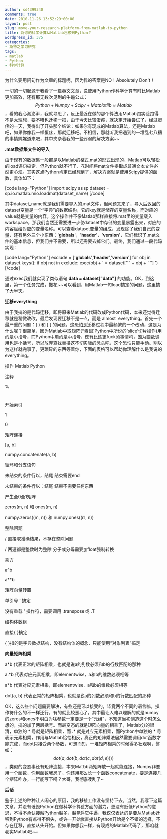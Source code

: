 ```yaml
---
author: sd4399340
comments: true
date: 2010-11-26 13:52:29+00:00
layout: post
slug: move-your-research-platform-from-matlab-to-python
title: 将你的科学计算从Matlab迁移到Python？
wordpress_id: 375
categories:
- 斯特之学习研究
tags:
- matlab
- Python
- 科学计算
---
```


为什么要用问句作为文章的标题呢，因为我的答案是NO！Absolutely Don't！

一切的一切起源于我看了一篇英文文章，说使用Python作科学计算有时比Matlab更加高效，还有那无数次见到的牛逼公式：$$Python+Numpy+Scipy+Matplotlib\approx Matlab$$，看的我心潮澎湃，我就寻思了，反正最近在做的那个算法用Matlab跑实验跑得不是太理想，要不咱也迁移一把，由于今天比较蛋疼，就决定开始尝试了，经过蛋疼的一天，我得出了开头那个结论：如果你有现成的Matlab算法，还是Matlab吧，如果你像我一样蛋疼，那就迁移吧。不相信，那就听我把遇到的一堆乱七八糟的事情娓娓道来吧，其中夹杂着我的一些弱弱的解决方案~~

**.mat数据集文件的导入**

由于现有的数据集一般都是以Matlab的格式.mat的形式出现的，Matlab可以轻松的load语句搞定，但Python就不行了，花时间将mat文件提取成普通文本文件必然更心烦。其实这点Python肯定已经想到了，解决方案就是使用Scipy提供的函数，具体如下：

[code lang="Python"]
import scipy as sp
dataset = sp.io.matlab.mio.loadmat(dataset_name)
[/code]


其中dataset_name就是我们需要导入的.mat文件，但问题又来了，导入后返回的dataset变量是一个“字典”的数据结构，它的key就是储存的变量名称，而对应的value就是变量的内容。这个操作并不像Matlab那样直接将.mat里的变量载入workspace，那我们当然还需要进一步使dataset中存储的变量暴露出来，对应的内容赋给对应的变量名称。可以查看dataset变量的组成，发现除了我们自己的变量，还有另外三个小东西：'__globals__'，'__header__'，'__version__'，它们标识了.mat文件的基本信息，但我们并不需要，所以还需要去掉它们。最终，我们通过一段代码实现：

[code lang="Python"]
exclude = ['__globals__','__header__','__version__']
for obj in dataset.keys():
    if obj not in exclude:
        exec(obj + ' = dataset[" ' + obj + ' "] ')
[/code]


通过exec我们就实现了类似语句 **data = dataset["data"]** 的功能。OK，到这里，第一个任务完成，撒花~~可以看到，用Matlab一句load搞定的问题，这里搞了大半天。

<!-- more -->

**迁移everything**

由于我搞的是代码迁移，即将原来Matlab的代码改成Python代码，本来还觉得迁移就是稍微改改，最后发现要迁移不是一点，而是 almost  everything。首先一个最严重的问题：( ) 和 [ ] 的问题，这恐怕是迁移过程中最频繁的一个改动，这是为什么呢？很简单，因为Matlab中取矩阵元素(即Python中所说的‘slice’切片操作)用的是小括号，而Python中用的是中括号，还有比这更fuck的事情吗，因为函数调用也是小括号，所以放弃查找替换这不切实际的念头吧，这个恐怕只能手动。别以为这样就完事了，更琐碎的东西等着你，下面的表格可以帮助你理解什么是我说的everything。







操作
Matlab
Python





注释


%


#






开始索引


1


0






矩阵连接


[a, b]


numpy.concatenate(a, b)






循环和分支语句


未结束的条件行以，结尾
结束需要end


未结束的条件行以：结尾
结束不需要任何东西






产生全0全1矩阵


zeros(m, n) 和 ones(m, n)


numpy.zeros((m, n)) 和 numpy.ones((m, n))






整除问题


/ 直接取准确结果，不存在整除问题


/ 两遍都是整数时为整除
分子或分母需要加float强制转换






乘方


a^b


a**b






矩阵向量转置


单引号 ' 搞定


没有重载 ' 操作符，需要调用 .transpose 或 .T






结构体数组


直接{ }搞定


{ }指的是字典数据结构，没有结构体的概念，只能使用“对象列表”搞定






**向量矩阵相乘**


a*b 代表正常的矩阵相乘，也就是说a的列数必须和b的行数匹配的那种

a.*b 代表对应元素相乘，即elementwise，a和b的维数必须相等


a*b 代表对应元素相乘，即elementwise，a和b的维数必须相等

dot(a, b) 代表正常的矩阵相乘，也就是说a的列数必须和b的行数匹配的那种




OK，这么些个问题需要解决，有些还是可以接受的，毕竟两个不同的语言嘛，操作符什么的不一样还行，有的就比较恶心了。其中最让人难以理解的就是numpy的zeros和ones不明白为啥参数一定要是一个“元组”，不知道当初创造这个时怎么想的，搞的加了两层括号。而最变态的就是矩阵向量的相乘了，Matlab分的很清，单独的 * 号就是矩阵相乘，而 .* 就是对应元素相乘，而Python中单独的 * 号表示元素相乘，作用与Matlab恰恰相反，真正的矩阵乘法居然需要调用dot函数才能完成，而dot只接受两个参数，可想而知，一堆矩阵相乘的时候得多壮观啊，譬如：$$dot(a, dot(b, dot(c, dot(d, e) ) ) )$$ ，类似的变态事还有矩阵连接，本来Matlab两矩阵放一起就能连接，Numpy非要用一个函数，你用函数我忍了，你还用那么长一个函数concatenate，要是连接几个矩阵咋办，一行能写下吗？大哥，我彻底凌乱了~

**后话**

鉴于上述的种种让人闹心的原因，我的移植工作没有坚持下去。当然，我写下这篇文章，并没有诋毁Python在做科学计算这方面的潜力，更没有贬低Python的意思，不得不承认接触Python越多，越觉得它牛逼，我仅仅表达的是要从Matlab迁移到Python有点得不偿失，或许一开始就直接从Python开始是个不错的选择，不存在迁移，直接从头开始。但如果你想我一样，有现成的Matlab代码了，那咱就老实Matlab吧~~
